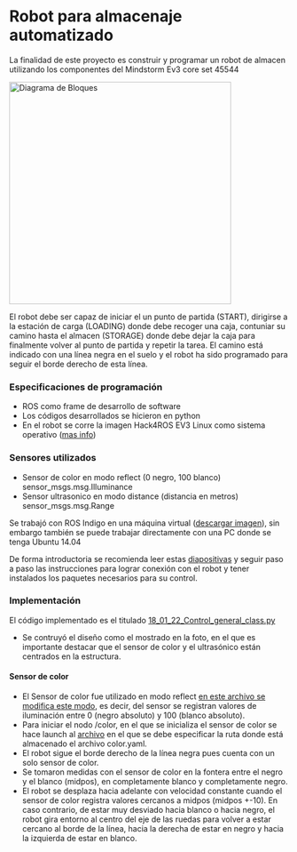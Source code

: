 # Robot para almacenaje automatizado

La finalidad de este proyecto es construir y programar un robot de almacen utilizando los componentes del Mindstorm Ev3 core set 45544

<img src="https://le-www-live-s.legocdn.com/images/423923/live/sc/Products/5003400/5003400_1050x1050_1_xx-xx/63feb014132ef703a7e6d2c600b1d52d/2d9e36d3-afaf-4203-aa23-a58d00d7ca07/original/2d9e36d3-afaf-4203-aa23-a58d00d7ca07.jpg?fit=inside|855:640"  alt= "Diagrama de Bloques" height="400" width = "400"> 

El robot debe ser capaz de iniciar el un punto de partida (START), dirigirse a la estación de carga (LOADING) donde debe recoger una caja, contuniar su camino hasta el almacen (STORAGE) donde debe dejar la caja para finalmente volver al punto de partida y repetir la tarea. El camino está indicado con una línea negra en el suelo y el robot ha sido programado para seguir el borde derecho de esta línea.

### Especificaciones de programación

 - ROS como frame de desarrollo de software
 - Los códigos desarrollados se hicieron en python
 - En el robot se corre la imagen Hack4ROS EV3 Linux como sistema operativo ([mas info](http://hacks4ros.github.io/h4r_ev3_ctrl/))
 
### Sensores utilizados

 - Sensor de color en modo reflect (0 negro, 100 blanco) sensor_msgs.msg.Illuminance
 - Sensor ultrasonico en modo distance (distancia en metros) sensor_msgs.msg.Range
 
Se trabajó con ROS Indigo en una máquina virtual ([descargar imagen](https://nootrix.com/diy-tutos/ros-indigo-virtual-machine/)), sin embargo también se puede trabajar directamente con una PC donde se tenga Ubuntu 14.04

De forma introductoria se recomienda leer estas [diapositivas](https://github.com/samirasancheze/EV3MeSy_Siegen_2018-2019/blob/master/Robot%20Operating%20System%20(ROS).pdf) y seguir paso a paso las instrucciones para lograr conexión con el robot y tener instalados los paquetes necesarios para su control.
### Implementación 

El código implementado es el titulado [18_01_22_Control_general_class.py](https://github.com/samirasancheze/EV3MeSy_Siegen_2018-2019/blob/master/18_01_22_Control_general_class.py)

 - Se contruyó el diseño como el mostrado en la foto, en el que es importante destacar que el sensor de color y el ultrasónico están centrados en la estructura.
 
#### Sensor de color
 - El Sensor de color fue utilizado en modo reflect [en este archivo se modifica este modo](https://github.com/samirasancheze/EV3MeSy_Siegen_2018-2019/blob/master/h4r_ev3_ctrl/h4r_ev3_launch/config/color.yaml), es decir, del sensor se registran valores de iluminación entre 0 (negro absoluto) y 100 (blanco absoluto).
 - Para iniciar el nodo /color, en el que se inicializa el sensor de color se hace launch al [archivo](https://github.com/samirasancheze/EV3MeSy_Siegen_2018-2019/blob/master/h4r_ev3_ctrl/h4r_ev3_launch/launch/color.launch) en el que se debe especificar la ruta donde está almacenado el archivo color.yaml.
 - El robot sigue el borde derecho de la línea negra pues cuenta con un solo sensor de color.
 - Se tomaron medidas con el sensor de color en la fontera entre el negro y el blanco (midpos), en completamente blanco y completamente negro.
 - El robot se desplaza hacia adelante con velocidad constante cuando el sensor de color registra valores cercanos a midpos (midpos +-10). En caso contrario, de estar muy desviado hacia blanco o hacia negro, el robot gira entorno al centro del eje de las ruedas para volver a estar cercano al borde de la línea, hacia la derecha de estar en negro y hacia la izquierda de estar en blanco.
